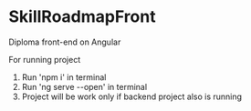 # SkillRoadmapFront
Diploma front-end on Angular

For running project
1. Run 'npm i' in terminal
2. Run 'ng serve --open' in terminal
3. Project will be work only if backend project also is running
